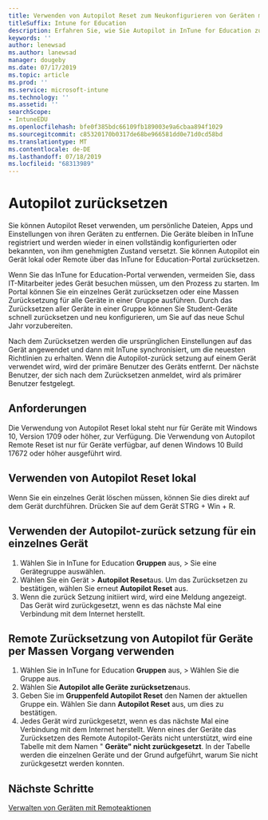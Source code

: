 ```yaml
---
title: Verwenden von Autopilot Reset zum Neukonfigurieren von Geräten mit InTune for Education
titleSuffix: Intune for Education
description: Erfahren Sie, wie Sie Autopilot in InTune for Education zurücksetzen.
keywords: ''
author: lenewsad
ms.author: lanewsad
manager: dougeby
ms.date: 07/17/2019
ms.topic: article
ms.prod: ''
ms.service: microsoft-intune
ms.technology: ''
ms.assetid: ''
searchScope:
- IntuneEDU
ms.openlocfilehash: bfe0f385bdc66109fb189003e9a6cbaa894f1029
ms.sourcegitcommit: c85320170b0317de68be966581dd0e71d0cd58bd
ms.translationtype: MT
ms.contentlocale: de-DE
ms.lasthandoff: 07/18/2019
ms.locfileid: "68313989"
---
```

# <a name="autopilot-reset"></a>Autopilot zurücksetzen
Sie können Autopilot Reset verwenden, um persönliche Dateien, Apps und Einstellungen von ihren Geräten zu entfernen. Die Geräte bleiben in InTune registriert und werden wieder in einen vollständig konfigurierten oder bekannten, von ihm genehmigten Zustand versetzt.
Sie können Autopilot ein Gerät lokal oder Remote über das InTune for Education-Portal zurücksetzen.  

Wenn Sie das InTune for Education-Portal verwenden, vermeiden Sie, dass IT-Mitarbeiter jedes Gerät besuchen müssen, um den Prozess zu starten. Im Portal können Sie ein einzelnes Gerät zurücksetzen oder eine Massen Zurücksetzung für alle Geräte in einer Gruppe ausführen. Durch das Zurücksetzen aller Geräte in einer Gruppe können Sie Student-Geräte schnell zurücksetzen und neu konfigurieren, um Sie auf das neue Schul Jahr vorzubereiten.  

Nach dem Zurücksetzen werden die ursprünglichen Einstellungen auf das Gerät angewendet und dann mit InTune synchronisiert, um die neuesten Richtlinien zu erhalten. Wenn die Autopilot-zurück setzung auf einem Gerät verwendet wird, wird der primäre Benutzer des Geräts entfernt. Der nächste Benutzer, der sich nach dem Zurücksetzen anmeldet, wird als primärer Benutzer festgelegt.   

## <a name="requirements"></a>Anforderungen
Die Verwendung von Autopilot Reset lokal steht nur für Geräte mit Windows 10, Version 1709 oder höher, zur Verfügung.
Die Verwendung von Autopilot Remote Reset ist nur für Geräte verfügbar, auf denen Windows 10 Build 17672 oder höher ausgeführt wird.

## <a name="use-autopilot-reset-locally"></a>Verwenden von Autopilot Reset lokal
Wenn Sie ein einzelnes Gerät löschen müssen, können Sie dies direkt auf dem Gerät durchführen. Drücken Sie auf dem Gerät STRG + Win + R.  

## <a name="use-autopilot-reset-remotely-for-a-single-device"></a>Verwenden der Autopilot-zurück setzung für ein einzelnes Gerät
1. Wählen Sie in InTune for Education **Gruppen** aus, > Sie eine Gerätegruppe auswählen.
2. Wählen Sie ein Gerät > **Autopilot Reset**aus. Um das Zurücksetzen zu bestätigen, wählen Sie erneut **Autopilot Reset** aus.
2.  Wenn die zurück Setzung initiiert wird, wird eine Meldung angezeigt. Das Gerät wird zurückgesetzt, wenn es das nächste Mal eine Verbindung mit dem Internet herstellt.  

## <a name="use-autopilot-reset-remotely-for-devices-in-bulk"></a>Remote Zurücksetzung von Autopilot für Geräte per Massen Vorgang verwenden  
1.  Wählen Sie in InTune for Education **Gruppen** aus, > Wählen Sie die Gruppe aus.
2. Wählen Sie **Autopilot alle Geräte zurücksetzen**aus.
2. Geben Sie im **Gruppenfeld Autopilot Reset** den Namen der aktuellen Gruppe ein. Wählen Sie dann **Autopilot Reset** aus, um dies zu bestätigen.
3.  Jedes Gerät wird zurückgesetzt, wenn es das nächste Mal eine Verbindung mit dem Internet herstellt. Wenn eines der Geräte das Zurücksetzen des Remote Autopilot-Geräts nicht unterstützt, wird eine Tabelle mit dem Namen " **Geräte" nicht zurückgesetzt**. In der Tabelle werden die einzelnen Geräte und der Grund aufgeführt, warum Sie nicht zurückgesetzt werden konnten.  

## <a name="next-steps"></a>Nächste Schritte
[Verwalten von Geräten mit Remoteaktionen](edu-device-remote-actions.md)



